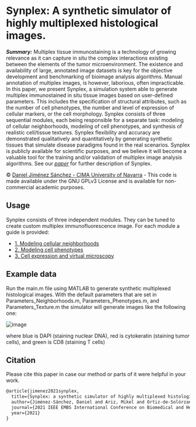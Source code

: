 # Synplex: A synthetic simulator of highly multiplexed histological images.
***Summary:*** Multiplex tissue immunostaining is a technology of growing relevance as it can capture in situ the complex interactions existing between the elements of the tumor microenvironment. The existence and availability of large, annotated image datasets is key for the objective development and benchmarking of bioimage analysis algorithms. Manual annotation of multiplex images, is however, laborious, often impracticable. In this paper, we present Synplex, a simulation system able to generate multiplex immunostained in situ tissue images based on user-defined parameters. This includes the specification of structural attributes, such as the number of cell phenotypes, the number and level of expression of cellular markers, or the cell morphology. Synplex consists of three sequential modules, each being responsible for a separate task: modeling of cellular neighborhoods, modeling of cell phenotypes, and synthesis of realistic cell/tissue textures. Synplex flexibility and accuracy are demonstrated qualitatively and quantitatively by generating synthetic tissues that simulate disease paradigms found in the real scenarios. Synplex is publicly available for scientific purposes, and we believe it will become a valuable tool for the training and/or validation of multiplex image analysis algorithms. See our [*paper*](https://ieeexplore.ieee.org/document/9508562) for further description of Synplex.  

© [Daniel Jiménez Sánchez - CIMA University of Navarra](https://cima.cun.es/en/research/research-programs/solid-tumors-program/research-group-preclinical-models-preclinical-tools-analysis) - This code is made available under the GNU GPLv3 License and is available for non-commercial academic purposes. 

## Usage
Synplex consists of three independent modules. They can be tuned to create custom multiplex immunofluorescence image. For each module a guide is provided:

- [1. Modeling cellular neighborhoods](README_1.md#Modeling-cellular-neighborhoods)
- [2. Modeling cell phenotypes](README_2.md#Modeling-cell-phenotypes)
- [3. Cell expression and virtual microscopy](README_3.md#Cell-expression-and-virtual-microscopy)

## Example data
Run the main.m file using MATLAB to generate synthetic multiplexed histological images. With the default parameters that are set in Parameters_Neighborhoods.m, Parameters_Phenotypes.m, and Parameters_Texture.m the simulator will generate images like the following one: 

![image](https://user-images.githubusercontent.com/43730952/183055649-571b5bfc-83c6-4d77-a594-8415fe30af33.png)

where blue is DAPI (staining nuclear DNA), red is cytokeratin (staining tumor cells), and green is CD8 (staining T cells)


## Citation
Please cite this paper in case our method or parts of it were helpful in your work.
```diff
@article{jimenez2021synplex,
  title={Synplex: a synthetic simulator of highly multiplexed histological images},
  author={Jiménez-Sánchez, Daniel and Ariz, Mikel and Ortiz-de-Solórzano, Carlos},
  journal={2021 IEEE EMBS International Conference on Biomedical and Health Informatics (BHI)},
  year={2021}
}
```
